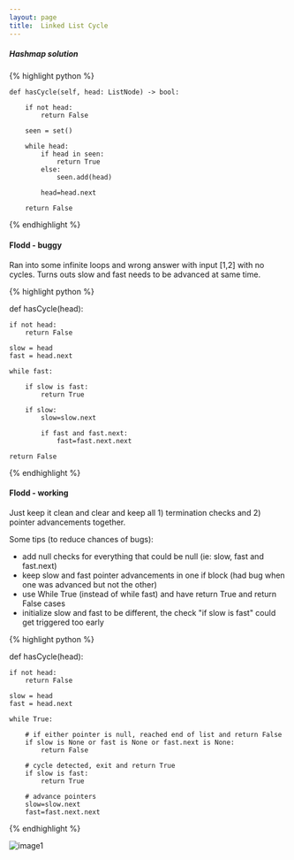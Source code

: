 ```yaml
---
layout: page
title:  Linked List Cycle
---
```


##### Hashmap solution

{% highlight python %}

    def hasCycle(self, head: ListNode) -> bool:

        if not head:
            return False
        
        seen = set()
        
        while head:
            if head in seen:
                return True
            else:
                seen.add(head)
            
            head=head.next
        
        return False

{% endhighlight %}

#### Flodd - buggy

Ran into some infinite loops and wrong answer with input [1,2] with no cycles.
Turns outs slow and fast needs to be advanced at same time.

{% highlight python %}

def hasCycle(head):

    if not head:
        return False
    
    slow = head
    fast = head.next
    
    while fast:

        if slow is fast:
            return True

        if slow:
            slow=slow.next
            
            if fast and fast.next:
                fast=fast.next.next            
        
    return False

{% endhighlight %}


#### Flodd - working

Just keep it clean and clear and keep all 1) termination checks and 2) pointer advancements together.

Some tips (to reduce chances of bugs):
- add null checks for everything that could be null (ie: slow, fast and fast.next)
- keep slow and fast pointer advancements in one if block (had bug when one was advanced but not the other)
- use While True (instead of while fast) and have return True and return False cases
- initialize slow and fast to be different, the check "if slow is fast" could get triggered too early



{% highlight python %}

def hasCycle(head):

    if not head:
        return False
    
    slow = head
    fast = head.next
    
    while True:

        # if either pointer is null, reached end of list and return False
        if slow is None or fast is None or fast.next is None:
            return False

        # cycle detected, exit and return True
        if slow is fast:
            return True 

        # advance pointers
        slow=slow.next
        fast=fast.next.next

{% endhighlight %}

![image1]()